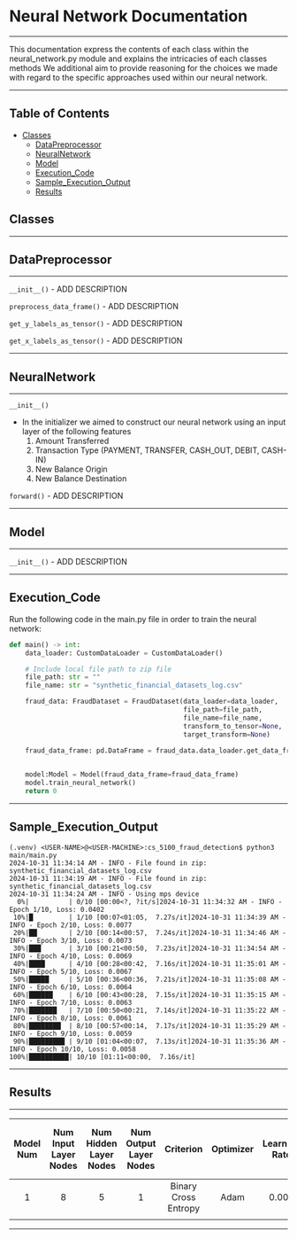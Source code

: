 # Neural Network Documentation

---
<p>
This documentation express the contents of each class within the 
neural_network.py module and explains the intricacies of each classes methods
We additional aim to provide reasoning for the choices we made 
with regard to the specific approaches used within our neural network.
</p>

---

## Table of Contents
- [Classes](#Classes)
  - [DataPreprocessor](#DataPreprocessor)
  - [NeuralNetwork](#NeuralNetwork)
  - [Model](#Model)
  - [Execution_Code](#Execution_Code)
  - [Sample_Execution_Output](#Sample_Execution_Output)
  - [Results](#Results)


## Classes

---

## DataPreprocessor

---


`__init__()` - ADD DESCRIPTION

`preprocess_data_frame()` - ADD DESCRIPTION

`get_y_labels_as_tensor()` - ADD DESCRIPTION

`get_x_labels_as_tensor()` - ADD DESCRIPTION


---


## NeuralNetwork

---


`__init__()`

- In the initializer we aimed to construct our neural network using an input layer of the following features
  1. Amount Transferred
  2. Transaction Type (PAYMENT, TRANSFER, CASH_OUT, DEBIT, CASH-IN)
  3. New Balance Origin
  4. New Balance Destination

`forward()` - ADD DESCRIPTION

---

## Model

---

`__init__()` - ADD DESCRIPTION

---

## Execution_Code

<p>
Run the following code in the main.py file in order to train the neural network:
</p>

```python
def main() -> int:
    data_loader: CustomDataLoader = CustomDataLoader()

    # Include local file path to zip file
    file_path: str = ""
    file_name: str = "synthetic_financial_datasets_log.csv"

    fraud_data: FraudDataset = FraudDataset(data_loader=data_loader,
                                            file_path=file_path,
                                            file_name=file_name,
                                            transform_to_tensor=None,
                                            target_transform=None)

    fraud_data_frame: pd.DataFrame = fraud_data.data_loader.get_data_frame_from_zip_file(file_path=file_path,
                                                                                         file_name=file_name)

    model:Model = Model(fraud_data_frame=fraud_data_frame)
    model.train_neural_network()
    return 0
```

---

## Sample_Execution_Output

```
(.venv) <USER-NAME>@<USER-MACHINE>:cs_5100_fraud_detection$ python3 main/main.py 
2024-10-31 11:34:14 AM - INFO - File found in zip: synthetic_financial_datasets_log.csv
2024-10-31 11:34:19 AM - INFO - File found in zip: synthetic_financial_datasets_log.csv
2024-10-31 11:34:24 AM - INFO - Using mps device
  0%|          | 0/10 [00:00<?, ?it/s]2024-10-31 11:34:32 AM - INFO - Epoch 1/10, Loss: 0.0402
 10%|█         | 1/10 [00:07<01:05,  7.27s/it]2024-10-31 11:34:39 AM - INFO - Epoch 2/10, Loss: 0.0077
 20%|██        | 2/10 [00:14<00:57,  7.24s/it]2024-10-31 11:34:46 AM - INFO - Epoch 3/10, Loss: 0.0073
 30%|███       | 3/10 [00:21<00:50,  7.23s/it]2024-10-31 11:34:54 AM - INFO - Epoch 4/10, Loss: 0.0069
 40%|████      | 4/10 [00:28<00:42,  7.16s/it]2024-10-31 11:35:01 AM - INFO - Epoch 5/10, Loss: 0.0067
 50%|█████     | 5/10 [00:36<00:36,  7.21s/it]2024-10-31 11:35:08 AM - INFO - Epoch 6/10, Loss: 0.0064
 60%|██████    | 6/10 [00:43<00:28,  7.15s/it]2024-10-31 11:35:15 AM - INFO - Epoch 7/10, Loss: 0.0063
 70%|███████   | 7/10 [00:50<00:21,  7.14s/it]2024-10-31 11:35:22 AM - INFO - Epoch 8/10, Loss: 0.0061
 80%|████████  | 8/10 [00:57<00:14,  7.17s/it]2024-10-31 11:35:29 AM - INFO - Epoch 9/10, Loss: 0.0059
 90%|█████████ | 9/10 [01:04<00:07,  7.13s/it]2024-10-31 11:35:36 AM - INFO - Epoch 10/10, Loss: 0.0058
100%|██████████| 10/10 [01:11<00:00,  7.16s/it]
```


---

## Results

---

| Model Num | Num Input Layer Nodes | Num Hidden Layer Nodes | Num Output Layer Nodes  |      Criterion       | Optimizer | Learning Rate |  Num Epochs  | Loss Function Result After N-Epochs |
|:---------:|:---------------------:|:----------------------:|:-----------------------:|:--------------------:|:---------:|:-------------:|:------------:|:-----------------------------------:|
|     1     |           8           |           5            |            1            | Binary Cross Entropy |   Adam    |     0.001     |      10      |               0.0058                |
|           |                       |                        |                         |                      |           |               |              |                                     |


---



